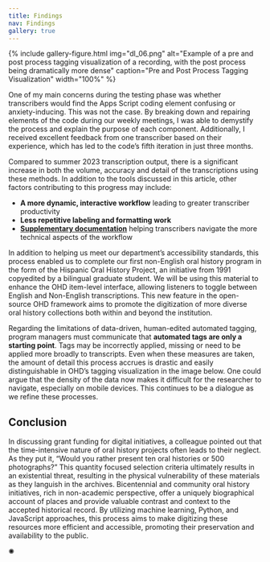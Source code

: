 ```yaml
---
title: Findings
nav: Findings
gallery: true
---
```


{% include gallery-figure.html img="dl_06.png" alt="Example of a pre and post process tagging visualization of a recording, with the post process being dramatically more dense" caption="Pre and Post Process Tagging Visualization" width="100%" %}

One of my main concerns during the testing phase was whether transcribers would find the Apps Script coding element confusing or anxiety-inducing. This was not the case. By breaking down and repairing elements of the code during our weekly meetings, I was able to demystify the process and explain the purpose of each component. Additionally, I received excellent feedback from one transcriber based on their experience, which has led to the code’s fifth iteration in just three months. 

Compared to summer 2023 transcription output, there is a significant increase in both the volume, accuracy and detail of the transcriptions using these methods. In addition to the tools discussed in this article, other factors contributing to this progress may include:

* **A more dynamic, interactive workflow** leading to greater transcriber productivity
* **Less repetitive labeling and formatting work**
* **[Supplementary documentation](https://uidaholib.github.io/digital-collections-docs/content/transcription/00-intro.html)** helping transcribers navigate the more technical aspects of the workflow

In addition to helping us meet our department’s accessibility standards, this process enabled us to complete our first non-English oral history program in the form of the Hispanic Oral History Project, an initiative from 1991 copyedited by a bilingual graduate student. We will be using this material to enhance the OHD item-level interface, allowing listeners to toggle between English and Non-English transcriptions. This new feature in the open-source OHD framework aims to promote the digitization of more diverse oral history collections both within and beyond the institution. 

Regarding the limitations of data-driven, human-edited automated tagging, program managers must communicate that **automated tags are only a starting point**. Tags may be incorrectly applied, missing or need to be applied more broadly to transcripts. Even when these measures are taken, the amount of detail this process accrues is drastic and easily distinguishable in OHD’s tagging visualization in the image below. One could argue that the density of the data now makes it difficult for the researcher to navigate, especially on mobile devices. This continues to be a dialogue as we refine these processes.

## Conclusion

In discussing grant funding for digital initiatives, a colleague pointed out that the time-intensive nature of oral history projects often leads to their neglect. As they put it, “Would you rather present ten oral histories or 500 photographs?”  This quantity focused selection criteria ultimately results in an existential threat, resulting in the physical vulnerability of these materials as they languish in the archives. Bicentennial and community oral history initiatives, rich in non-academic perspective, offer a uniquely biographical account of places and provide valuable contrast and context to the accepted historical record. By utilizing machine learning, Python, and JavaScript approaches, this process aims to make digitizing these resources more efficient and accessible, promoting their preservation and availability to the public.

<div class="symbol-container">
    <p class="symbol">&#10042;</p>
</div>
